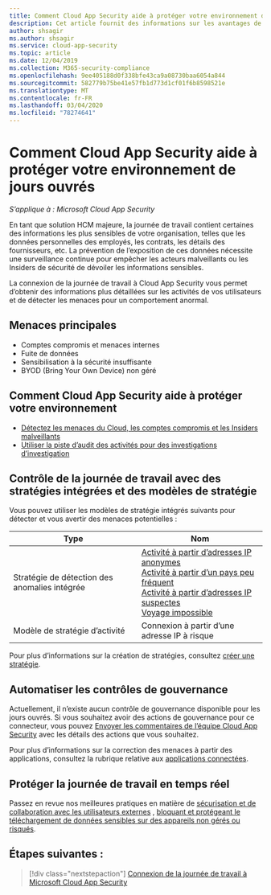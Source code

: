 ```yaml
---
title: Comment Cloud App Security aide à protéger votre environnement de jours ouvrés
description: Cet article fournit des informations sur les avantages de la connexion de votre application de jour de travail à Cloud App Security à l’aide du connecteur d’API pour la visibilité et le contrôle de l’utilisation.
author: shsagir
ms.author: shsagir
ms.service: cloud-app-security
ms.topic: article
ms.date: 12/04/2019
ms.collection: M365-security-compliance
ms.openlocfilehash: 9ee405188d0f338bfe43ca9a08730baa6054a844
ms.sourcegitcommit: 582779b75be41e57fb1d773d1cf01f6b8598521e
ms.translationtype: MT
ms.contentlocale: fr-FR
ms.lasthandoff: 03/04/2020
ms.locfileid: "78274641"
---
```

# <a name="how-cloud-app-security-helps-protect-your-workday-environment"></a>Comment Cloud App Security aide à protéger votre environnement de jours ouvrés

*S’applique à : Microsoft Cloud App Security*

En tant que solution HCM majeure, la journée de travail contient certaines des informations les plus sensibles de votre organisation, telles que les données personnelles des employés, les contrats, les détails des fournisseurs, etc. La prévention de l’exposition de ces données nécessite une surveillance continue pour empêcher les acteurs malveillants ou les Insiders de sécurité de dévoiler les informations sensibles.

La connexion de la journée de travail à Cloud App Security vous permet d’obtenir des informations plus détaillées sur les activités de vos utilisateurs et de détecter les menaces pour un comportement anormal.

## <a name="main-threats"></a>Menaces principales

- Comptes compromis et menaces internes
- Fuite de données
- Sensibilisation à la sécurité insuffisante
- BYOD (Bring Your Own Device) non géré

## <a name="how-cloud-app-security-helps-to-protect-your-environment"></a>Comment Cloud App Security aide à protéger votre environnement

- [Détectez les menaces du Cloud, les comptes compromis et les Insiders malveillants](best-practices.md#detect-cloud-threats-compromised-accounts-malicious-insiders-and-ransomware)
- [Utiliser la piste d’audit des activités pour des investigations d’investigation](best-practices.md#use-the-audit-trail-of-activities-for-forensic-investigations)

## <a name="control-workday-with-built-in-policies-and-policy-templates"></a>Contrôle de la journée de travail avec des stratégies intégrées et des modèles de stratégie

Vous pouvez utiliser les modèles de stratégie intégrés suivants pour détecter et vous avertir des menaces potentielles :

| Type | Nom |
| ---- | ---- |
| Stratégie de détection des anomalies intégrée | [Activité à partir d’adresses IP anonymes](anomaly-detection-policy.md#activity-from-anonymous-ip-addresses)<br />[Activité à partir d’un pays peu fréquent](anomaly-detection-policy.md#activity-from-infrequent-country)<br />[Activité à partir d’adresses IP suspectes](anomaly-detection-policy.md#activity-from-suspicious-ip-addresses)<br />[Voyage impossible](anomaly-detection-policy.md#impossible-travel) |
| Modèle de stratégie d’activité | Connexion à partir d’une adresse IP à risque |

Pour plus d’informations sur la création de stratégies, consultez [créer une stratégie](control-cloud-apps-with-policies.md#create-a-policy).

## <a name="automate-governance-controls"></a>Automatiser les contrôles de gouvernance

Actuellement, il n’existe aucun contrôle de gouvernance disponible pour les jours ouvrés. Si vous souhaitez avoir des actions de gouvernance pour ce connecteur, vous pouvez [Envoyer les commentaires de l’équipe Cloud App Security](support-and-ts.md#feedback) avec les détails des actions que vous souhaitez.

Pour plus d’informations sur la correction des menaces à partir des applications, consultez la rubrique relative aux [applications connectées](governance-actions.md).

## <a name="protect-workday-in-real-time"></a>Protéger la journée de travail en temps réel

Passez en revue nos meilleures pratiques en matière de [sécurisation et de collaboration avec les utilisateurs externes](best-practices.md#secure-collaboration-with-external-users-by-enforcing-real-time-session-controls) , [bloquant et protégeant le téléchargement de données sensibles sur des appareils non gérés ou risqués](best-practices.md#block-and-protect-download-of-sensitive-data-to-unmanaged-or-risky-devices).

## <a name="next-steps"></a>Étapes suivantes :

> [!div class="nextstepaction"]
> [Connexion de la journée de travail à Microsoft Cloud App Security](connect-workday-to-microsoft-cloud-app-security.md)
